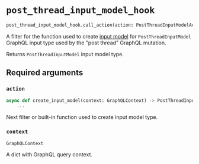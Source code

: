 # `post_thread_input_model_hook`

```python
post_thread_input_model_hook.call_action(action: PostThreadInputModelAction, context: GraphQLContext)
```

A filter for the function used to create [input model](https://pydantic-docs.helpmanual.io/usage/models/) for `PostThreadInputModel` GraphQL input type used by the "post thread" GraphQL mutation.

Returns `PostThreadInputModel` input model type.


## Required arguments

### `action`

```python
async def create_input_model(context: GraphQLContext) -> PostThreadInputModel:
    ...
```

Next filter or built-in function used to create input model type.


### `context`

```python
GraphQLContext
```

A dict with GraphQL query context.